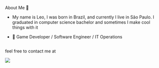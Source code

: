 ##
About Me 🤔

- My name is Leo, I was born in Brazil, and currently I live in São Paulo. I graduated in computer science bachelor and sometimes I make cool things with it


- 🔭 Game Developer /  Software Engineer / IT Operations 

  
  ##
feel free to contact me at

  <a href = "mailto:le0cadio@pm.me"><img src="https://img.shields.io/badge/-Gmail-%23333?style=for-the-badge&logo=gmail&logoColor=white" target="_blank"></a>
  
  </br>
